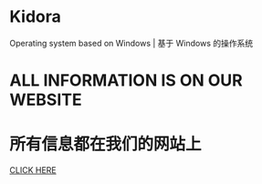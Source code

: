 # Kidora
Operating system based on Windows | 基于 Windows 的操作系统
# ALL INFORMATION IS ON OUR WEBSITE
# 所有信息都在我们的网站上
[CLICK HERE](https://krzysdymowski.github.io/kidora/)
